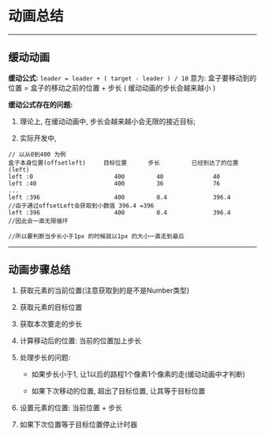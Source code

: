 #  动画总结
---
##  缓动动画

**缓动公式:** `leader = leader + ( target - leader ) / 10` 
意为: 盒子要移动到的位置 = 盒子的移动之前的位置 + 步长 ( 缓动动画的步长会越来越小 )

**缓动公式存在的问题:** 

1. 理论上, 在缓动动画中, 步长会越来越小会无限的接近目标; 

2. 实际开发中, 

```
// 以从0到400 为例
盒子本身位置(offsetleft)     目标位置      步长         已经到达了的位置(left)
left :0                       400         40              40
left :40                      400         36              76
...
left :396                     400         0.4             396.4
//由于通过offsetLeft会获取到小数值 396.4 =396 
left :396                     400         0.4             396.4
//因此会一直无限循环

//所以要判断当步长小于1px 的时候就以1px 的大小一直走到最后
```
---
##  动画步骤总结

1. 获取元素的当前位置(注意获取到的是不是Number类型)

2. 获取元素的目标位置

3. 获取本次要走的步长

4. 计算移动后的位置: 当前的位置加上步长

5. 处理步长的问题: 

    - 如果步长小于1, 让1以后的路程1个像素1个像素的走(缓动动画中才判断)

    - 如果下次移动的位置, 超出了目标位置, 让其等于目标位置

6. 设置元素的位置: 当前位置 + 步长

7. 如果下次位置等于目标位置停止计时器